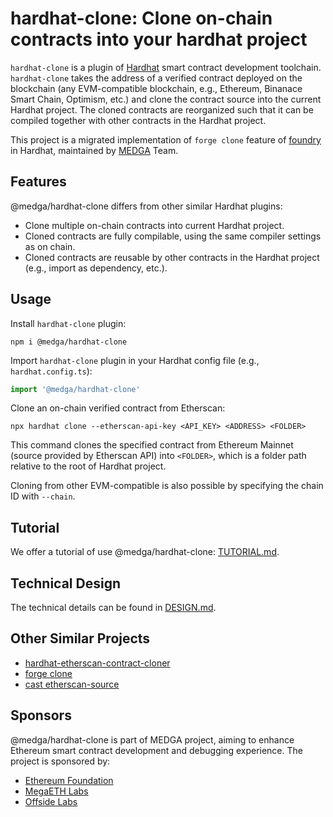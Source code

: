 # hardhat-clone: Clone on-chain contracts into your hardhat project

`hardhat-clone` is a plugin of [Hardhat](https://hardhat.org/) smart contract development toolchain.
`hardhat-clone` takes the address of a verified contract deployed on the blockchain (any EVM-compatible blockchain, e.g., Ethereum, Binanace Smart Chain, Optimism, etc.) and clone the contract source into the current Hardhat project. 
The cloned contracts are reorganized such that it can be compiled together with other 
contracts in the Hardhat project.

This project is a migrated implementation of `forge clone` feature of [foundry](https://book.getfoundry.sh/reference/forge/forge-clone) in Hardhat, maintained by [MEDGA](https://medga.org) Team.

## Features

@medga/hardhat-clone differs from other similar Hardhat plugins:

- Clone multiple on-chain contracts into current Hardhat project.
- Cloned contracts are fully compilable, using the same compiler settings as on chain.
- Cloned contracts are reusable by other contracts in the Hardhat project (e.g., import as dependency, etc.).

## Usage

Install `hardhat-clone` plugin:
```shell
npm i @medga/hardhat-clone
```

Import `hardhat-clone` plugin in your Hardhat config file (e.g., `hardhat.config.ts`):
```typescript
import '@medga/hardhat-clone'
```

Clone an on-chain verified contract from Etherscan: 
```shell
npx hardhat clone --etherscan-api-key <API_KEY> <ADDRESS> <FOLDER>
```

This command clones the specified contract from Ethereum Mainnet (source provided by Etherscan API) into `<FOLDER>`, which is a folder path relative to the root of Hardhat project. 

Cloning from other EVM-compatible is also possible by specifying the chain ID with `--chain`.

## Tutorial

We offer a tutorial of use @medga/hardhat-clone: [TUTORIAL.md](./TUTORIAL.md).

## Technical Design

The technical details can be found in [DESIGN.md](./DESIGN.md).

## Other Similar Projects

- [hardhat-etherscan-contract-cloner](https://www.npmjs.com/package/hardhat-etherscan-contract-cloner)
- [forge clone](https://book.getfoundry.sh/reference/forge/forge-clone)
- [cast etherscan-source](https://book.getfoundry.sh/reference/cast/cast-etherscan-source)

## Sponsors

@medga/hardhat-clone is part of MEDGA project, aiming to enhance Ethereum smart contract development and debugging experience.
The project is sponsored by:
- [Ethereum Foundation](https://esp.ethereum.foundation/)
- [MegaETH Labs](https://megaeth.systems)
- [Offside Labs](https://offside.io/)
